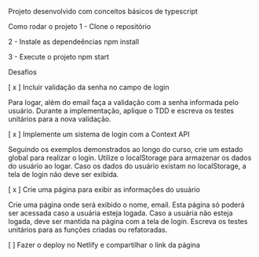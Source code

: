 Projeto desenvolvido com conceitos básicos de typescript

Como rodar o projeto
1 - Clone o repositório

2 - Instale as dependeências
npm install

3 - Execute o projeto
npm start

Desafios

[ x ] Incluir validação da senha no campo de login

Para logar, além do email faça a validação com a senha informada pelo usuário.
Durante a implementação, aplique o TDD e escreva os testes unitários para a nova validação.

[ x ] Implemente um sistema de login com a Context API

Seguindo os exemplos demonstrados ao longo do curso, crie um estado global para realizar o login.
Utilize o localStorage para armazenar os dados do usuário ao logar.
Caso os dados do usuário existam no localStorage, a tela de login não deve ser exibida.

[ x ] Crie uma página para exibir as informações do usuário

Crie uma página onde será exibido o nome, email.
Esta página só poderá ser acessada caso a usuária esteja logada.
Caso a usuária não esteja logada, deve ser mantida na página com a tela de login.
Escreva os testes unitários para as funções criadas ou refatoradas.

[ ] Fazer o deploy no Netlify e compartilhar o link da página